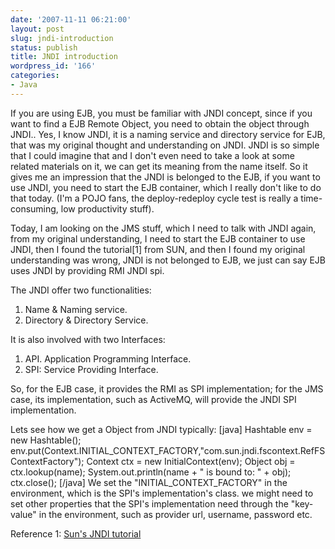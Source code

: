 ```yaml
---
date: '2007-11-11 06:21:00'
layout: post
slug: jndi-introduction
status: publish
title: JNDI introduction
wordpress_id: '166'
categories:
- Java
---
```


If you are using EJB, you must be familiar with JNDI concept, since if you want to find a EJB Remote Object, you need to obtain the object through JNDI..
Yes, I know JNDI, it is a naming service and directory service for EJB, that was my original thought and understanding on JNDI. JNDI is so simple that I could imagine that and I don't even need to take a look at some related materials on it, we can get its meaning from the name itself. So it gives me an impression that the JNDI is belonged to the EJB, if you want to use JNDI, you need to start the EJB container, which I really don't like to do that today. (I'm a POJO fans, the deploy-redeploy cycle test is really a time-consuming, low productivity stuff).

Today, I am looking on the JMS stuff, which I need to talk with JNDI again, from my original understanding, I need to start the EJB container to use JNDI, then I found the tutorial[1] from SUN, and then I found my original understanding was wrong, JNDI is not belonged to EJB, we just can say EJB uses JNDI by providing RMI JNDI spi.

The JNDI offer two functionalities:
1. Name & Naming service.
2. Directory & Directory Service.

It is also involved with two Interfaces:
1. API. Application Programming Interface.
2. SPI: Service Providing Interface.

So, for the EJB case, it provides the RMI as SPI implementation; for the JMS case, its implementation, such as ActiveMQ, will provide the JNDI SPI implementation.

Lets see how we get a Object from JNDI typically:
[java]
Hashtable env = new Hashtable();
env.put(Context.INITIAL_CONTEXT_FACTORY,"com.sun.jndi.fscontext.RefFSContextFactory");
Context ctx = new InitialContext(env);
Object obj = ctx.lookup(name);
System.out.println(name + " is bound to: " + obj);
ctx.close();
[/java]
We set the "INITIAL_CONTEXT_FACTORY" in the environment, which is the SPI's implementation's class. we might need to set other properties that the SPI's implementation need through the "key-value" in the environment, such as provider url, username, password etc.

Reference
1: [Sun's JNDI tutorial](http://java.sun.com/products/jndi/tutorial/trailmap.html)
